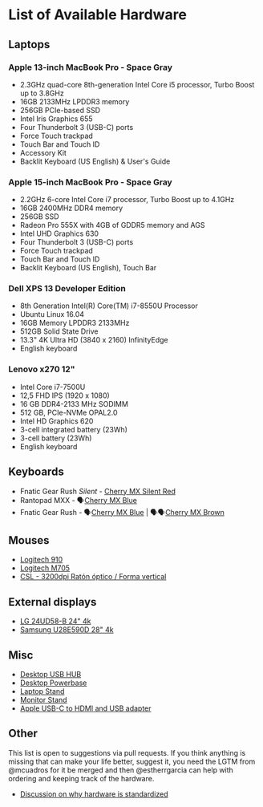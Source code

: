# List of Available Hardware

## Laptops

### Apple 13-inch MacBook Pro - Space Gray

- 2.3GHz quad-core 8th-generation Intel Core i5 processor, Turbo Boost up to 3.8GHz
- 16GB 2133MHz LPDDR3 memory
- 256GB PCIe-based SSD
- Intel Iris Graphics 655
- Four Thunderbolt 3 (USB-C) ports
- Force Touch trackpad
- Touch Bar and Touch ID
- Accessory Kit
- Backlit Keyboard (US English) & User's Guide

### Apple 15-inch MacBook Pro - Space Gray

- 2.2GHz 6-core Intel Core i7 processor, Turbo Boost up to 4.1GHz
- 16GB 2400MHz DDR4 memory
- 256GB SSD
- Radeon Pro 555X with 4GB of GDDR5 memory and AGS
- Intel UHD Graphics 630
- Four Thunderbolt 3 (USB-C) ports
- Force Touch trackpad
- Touch Bar and Touch ID
- Backlit Keyboard (US English), Touch Bar

### Dell XPS 13 Developer Edition

- 8th Generation Intel(R) Core(TM) i7-8550U Processor
- Ubuntu Linux 16.04
- 16GB Memory LPDDR3 2133MHz
- 512GB Solid State Drive
- 13.3" 4K Ultra HD (3840 x 2160) InfinityEdge
- English keyboard

### Lenovo x270 12"

- Intel Core i7-7500U
- 12,5 FHD IPS (1920 x 1080) 
- 16 GB DDR4-2133 MHz SODIMM
- 512 GB, PCIe-NVMe OPAL2.0
- Intel HD Graphics 620
- 3-cell integrated battery (23Wh)
- 3-cell battery (23Wh)
- English keyboard

## Keyboards

- Fnatic Gear Rush _Silent_ - [Cherry MX Silent Red](https://www.amazon.es/profesional-videojuegos-Fnatic-Rush-Silent/dp/B06VT1VL81/ref=sr_1_2?ie=UTF8&qid=1528471122&sr=8-2&keywords=Fnatic%2BGear%2BSilent&th=1)
- Rantopad MXX - 🗣[Cherry MX Blue](https://www.amazon.es/Rantopad-MXX-Mechanical-Gaming-Keyboard/dp/B01JIPTFL2/ref=sr_1_cc_1?s=aps&ie=UTF8&qid=1483029977&sr=1-1-catcorr&keywords=rantopad&th=1)
- Fnatic Gear Rush - 🗣[Cherry MX Blue](https://www.amazon.es/Fnatic-Gear-Mechanical-Keyboard-Switches/dp/B01DKZGQWW/ref=sr_1_22?s=electronics&ie=UTF8&qid=1497544576&sr=1-22) | 🗣🗣[Cherry MX Brown](https://www.amazon.es/Fnatic-Gear-Mechanical-Keyboard-Switches/dp/B01EI1ZXPI/ref=sr_1_6?s=electronics&ie=UTF8&qid=1488285204&sr=1-6)

## Mouses

- [Logitech 910](https://www.amazon.es/gp/product/B00DY50D00/ref=oh_aui_search_detailpage?ie=UTF8&psc=1)
- [Logitech M705](https://www.amazon.es/Logitech-M705-Rat%C3%B3n-l%C3%A1ser-inal%C3%A1mbrico/dp/B003STDR1E/ref=sr_1_4?ie=UTF8&qid=1486984610&sr=8-4&keywords=raton+logitech)
- [CSL - 3200dpi Ratón óptico / Forma vertical](https://www.amazon.es/gp/product/B01H6QEMFY)

## External displays

- [LG 24UD58-B 24" 4k](https://www.amazon.es/LG-24UD58-B-Monitor-pulgadas-resoluci%C3%B3n/dp/B01M64QNU2/ref=sr_1_1?s=computers&ie=UTF8&qid=1488365331&sr=1-1&keywords=monitor+3840)
- [Samsung U28E590D 28" 4k](https://www.amazon.es/Samsung-U28E590D-Monitor-Pixeles-Ultra/dp/B00WUACE4S/ref=sr_1_1?ie=UTF8&qid=1487786963&sr=8-1&keywords=monitor+4k)

## Misc

- [Desktop USB HUB](https://www.amazon.es/Puertos-Aluminio-Velocidad-Ordenador-Port%C3%A1til/dp/B00KNL6IP2/ref=sr_1_2?s=electronics&ie=UTF8&qid=1486986302&sr=1-2-spons&keywords=hub+usb&psc=1)
- [Desktop Powerbase](https://www.amazon.es/Allocacoc-PowerCube-ReWirable-P%C3%BArpura-m%C3%BAltiple/dp/B010XEHG8Q/ref=sr_1_1?s=electronics&ie=UTF8&qid=1493896780&sr=1-1&keywords=PowerCube+usb+viaje)
- [Laptop Stand](https://www.amazon.es/gp/product/B01CCMCGWI/ref=oh_aui_detailpage_o06_s00?ie=UTF8&psc=1)
- [Monitor Stand](https://www.amazon.es/gp/product/B00HAMQY2E/ref=oh_aui_detailpage_o02_s00?ie=UTF8&psc=1)
- [Apple USB-C to HDMI and USB adapter](https://www.apple.com/es/shop/product/MJ1K2ZM/A/usb-c-digital-av-multiport-adapter?fnode=6967a5d4ed7e9d5e7e1bd97c97e2a93e88fc296172c1f92ec7ec717ffcf59064a1ba864c898896b78871b6e3bcb0c00c97e9550c5edcb59eec3453789d8377b9f002ae0cc4ed0c2a87257a5e4013219b52ce1174fe5a7dec43147c739bc9ee71)

## Other

This list is open to suggestions via pull requests. If you think anything is missing that can make your life better, suggest it, you need the LGTM from @mcuadros for it be merged and then @estherrgarcia can help with ordering and keeping track of the hardware. 

- [Discussion on why hardware is standardized](https://github.com/src-d/guide/issues/25)
